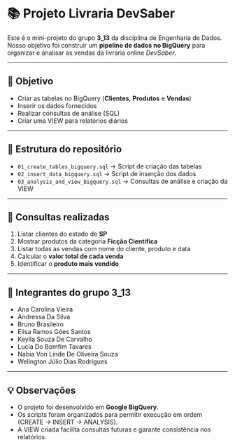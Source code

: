 # :books: Projeto Livraria DevSaber

Este é o mini-projeto do grupo **3_13** da disciplina de Engenharia de Dados.  
Nosso objetivo foi construir um **pipeline de dados no BigQuery** para organizar e analisar as vendas da livraria online *DevSaber*.

---

## :rocket: Objetivo
- Criar as tabelas no BigQuery (**Clientes**, **Produtos** e **Vendas**)  
- Inserir os dados fornecidos  
- Realizar consultas de análise (SQL)  
- Criar uma VIEW para relatórios diários  

---

## :file_folder: Estrutura do repositório
- `01_create_tables_bigquery.sql` → Script de criação das tabelas  
- `02_insert_data_bigquery.sql` → Script de inserção dos dados  
- `03_analysis_and_view_bigquery.sql` → Consultas de análise e criação da VIEW  

---

## :memo: Consultas realizadas
1. Listar clientes do estado de **SP**  
2. Mostrar produtos da categoria **Ficção Científica**  
3. Listar todas as vendas com nome do cliente, produto e data  
4. Calcular o **valor total de cada venda**  
5. Identificar o **produto mais vendido**  

---

## :busts_in_silhouette: Integrantes do grupo 3_13
- Ana Carolina Vieira  
- Andressa Da Silva  
- Bruno Brasileiro  
- Elisa Ramos Góes Santos  
- Keylla Souza De Carvalho  
- Lucia Do Bomfim Tavares  
- Nabia Von Linde De Oliveira Souza  
- Welington Júlio Dias Rodrigues  

---

## :bulb: Observações
- O projeto foi desenvolvido em **Google BigQuery**.  
- Os scripts foram organizados para permitir execução em ordem (CREATE → INSERT → ANALYSIS).  
- A VIEW criada facilita consultas futuras e garante consistência nos relatórios.  
